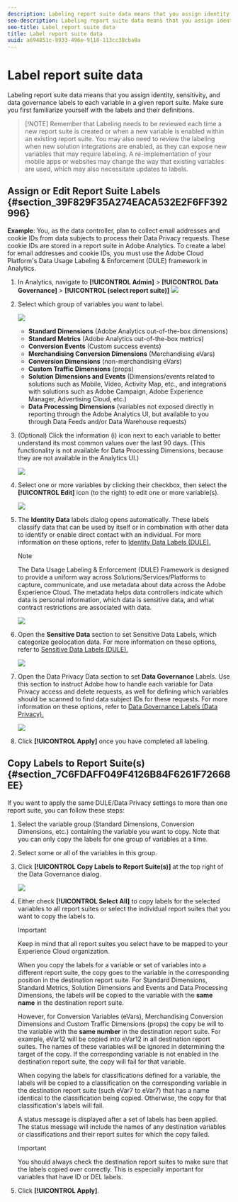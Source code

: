 ```yaml
---
description: Labeling report suite data means that you assign identity, sensitivity, and data governance labels to each variable in a given report suite. Make sure you first familiarize yourself with the labels and their definitions.
seo-description: Labeling report suite data means that you assign identity, sensitivity, and data governance labels to each variable in a given report suite. Make sure you first familiarize yourself with the labels and their definitions.
seo-title: Label report suite data
title: Label report suite data
uuid: a694851c-8933-496e-9118-113cc38cba8a
---
```


# Label report suite data

Labeling report suite data means that you assign identity, sensitivity, and data governance labels to each variable in a given report suite. Make sure you first familiarize yourself with the labels and their definitions.

> [!NOTE] Remember that Labeling needs to be reviewed each time a new report suite is created or when a new variable is enabled within an existing report suite. You may also need to review the labeling when new solution integrations are enabled, as they can expose new variables that may require labeling. A re-implementation of your mobile apps or websites may change the way that existing variables are used, which may also necessitate updates to labels.

## Assign or Edit Report Suite Labels {#section_39F829F35A274EACA532E2F6FF392996}

**Example**: You, as the data controller, plan to collect email addresses and cookie IDs from data subjects to process their Data Privacy requests. These cookie IDs are stored in a report suite in Adobe Analytics. To create a label for email addresses and cookie IDs, you must use the Adobe Cloud Platform's Data Usage Labeling & Enforcement (DULE) framework in Analytics.

1. In Analytics, navigate to **[!UICONTROL Admin]** > **[!UICONTROL Data Governance]** > **[!UICONTROL (select report suite)]** ![](assets/privacy_rs_settings.png)

1. Select which group of variables you want to label.

   ![](assets/variables.png)

   * **Standard Dimensions** (Adobe Analytics out-of-the-box dimensions) 
   * **Standard Metrics** (Adobe Analytics out-of-the-box metrics) 
   * **Conversion Events** (Custom success events) 
   * **Merchandising Conversion Dimensions** (Merchandising eVars) 
   * **Conversion Dimensions** (non-merchandising eVars) 
   * **Custom Traffic Dimensions** (props) 
   * **Solution Dimensions and Events** (Dimensions/events related to solutions such as Mobile, Video, Activity Map, etc., and integrations with solutions such as Adobe Campaign, Adobe Experience Manager, Advertising Cloud, etc.) 
   * **Data Processing Dimensions** (variables not exposed directly in reporting through the Adobe Analytics UI, but available to you through Data Feeds and/or Data Warehouse requests)

1. (Optional) Click the information (i) icon next to each variable to better understand its most common values over the last 90 days. (This functionality is not available for Data Processing Dimensions, because they are not available in the Analytics UI.)

   ![](assets/info.png)

1. Select one or more variables by clicking their checkbox, then select the **[!UICONTROL Edit]** icon (to the right) to edit one or more variable(s).

   ![](assets/edit.png)

1. The **Identity Data** labels dialog opens automatically. These labels classify data that can be used by itself or in combination with other data to identify or enable direct contact with an individual. For more information on these options, refer to [Identity Data Labels (DULE).](/help/admin/c-data-governance/gdpr-labels.md#identity-data-labels) 

   >[!NOTE]
   >
   >The Data Usage Labeling & Enforcement (DULE) Framework is designed to provide a uniform way across Solutions/Services/Platforms to capture, communicate, and use metadata about data across the Adobe Experience Cloud. The metadata helps data controllers indicate which data is personal information, which data is sensitive data, and what contract restrictions are associated with data.

   ![](assets/identity_labels.png)

1. Open the **Sensitive Data** section to set Sensitive Data Labels, which categorize geolocation data. For more information on these options, refer to [Sensitive Data Labels (DULE).](/help/admin/c-data-governance/gdpr-labels.md#sensitive-data-labels)

   ![](assets/sensitive_data.png)

1. Open the Data Privacy Data section to set **Data Governance** Labels. Use this section to instruct Adobe how to handle each variable for Data Privacy access and delete requests, as well for defining which variables should be scanned to find data subject IDs for these requests. For more information on these options, refer to [Data Governance Labels (Data Privacy).](/help/admin/c-data-governance/gdpr-labels.md#data-governance-labels)

   ![](assets/privacy_labels.png)

1. Click **[!UICONTROL Apply]** once you have completed all labeling.

## Copy Labels to Report Suite(s) {#section_7C6FDAFF049F4126B84F6261F72668EE}

If you want to apply the same DULE/Data Privacy settings to more than one report suite, you can follow these steps:

1. Select the variable group (Standard Dimensions, Conversion Dimensions, etc.) containing the variable you want to copy. Note that you can only copy the labels for one group of variables at a time.
1. Select some or all of the variables in this group.
1. Click **[!UICONTROL Copy Labels to Report Suite(s)]** at the top right of the Data Governance dialog.

   ![](assets/apply_as_template.png)

1. Either check **[!UICONTROL Select All]** to copy labels for the selected variables to all report suites or select the individual report suites that you want to copy the labels to.

   >[!IMPORTANT]
   >
   >Keep in mind that all report suites you select have to be mapped to your Experience Cloud organization.

   When you copy the labels for a variable or set of variables into a different report suite, the copy goes to the variable in the corresponding position in the destination report suite. For Standard Dimensions, Standard Metrics, Solution Dimensions and Events and Data Processing Dimensions, the labels will be copied to the variable with the **same name** in the destination report suite.

   However, for Conversion Variables (eVars), Merchandising Conversion Dimensions and Custom Traffic Dimensions (props) the copy be will to the variable with the **same number** in the destination report suite. For example, eVar12 will be copied into eVar12 in all destination report suites. The names of these variables will be ignored in determining the target of the copy. If the corresponding variable is not enabled in the destination report suite, the copy will fail for that variable.

   When copying the labels for classifications defined for a variable, the labels will be copied to a classification on the corresponding variable in the destination report suite (such eVar7 to eVar7) that has a name identical to the classification being copied. Otherwise, the copy for that classification's labels will fail.

   A status message is displayed after a set of labels has been applied. The status message will include the names of any destination variables or classifications and their report suites for which the copy failed.

   >[!IMPORTANT]
   >
   >You should always check the destination report suites to make sure that the labels copied over correctly. This is especially important for variables that have ID or DEL labels.

1. Click **[!UICONTROL Apply]**.


